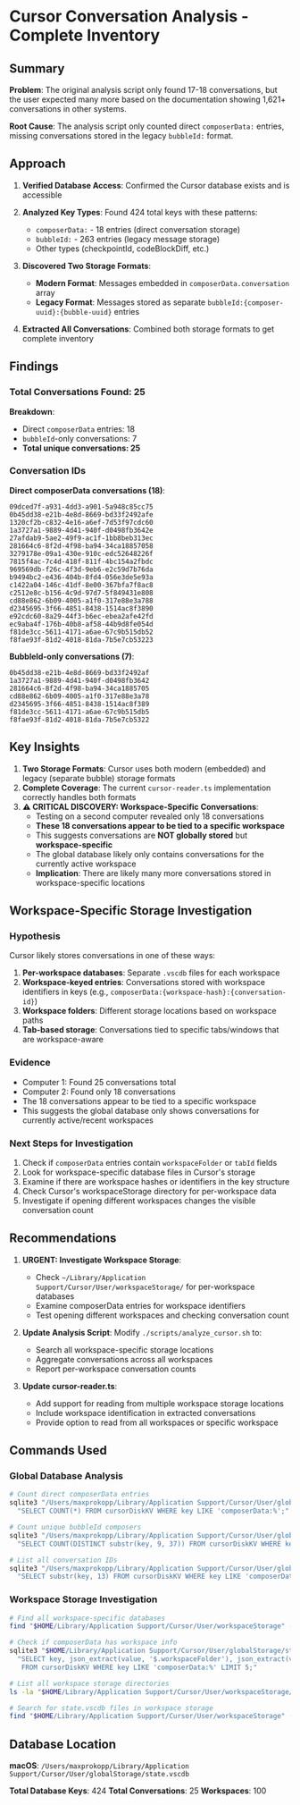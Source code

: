 # Cursor Conversation Analysis - Complete Inventory

## Summary

**Problem**: The original analysis script only found 17-18 conversations, but the user expected many more based on the documentation showing 1,621+ conversations in other systems.

**Root Cause**: The analysis script only counted direct `composerData:` entries, missing conversations stored in the legacy `bubbleId:` format.

## Approach

1. **Verified Database Access**: Confirmed the Cursor database exists and is accessible
2. **Analyzed Key Types**: Found 424 total keys with these patterns:
   - `composerData:` - 18 entries (direct conversation storage)
   - `bubbleId:` - 263 entries (legacy message storage)
   - Other types (checkpointId, codeBlockDiff, etc.)

3. **Discovered Two Storage Formats**:
   - **Modern Format**: Messages embedded in `composerData.conversation` array
   - **Legacy Format**: Messages stored as separate `bubbleId:{composer-uuid}:{bubble-uuid}` entries

4. **Extracted All Conversations**: Combined both storage formats to get complete inventory

## Findings

### Total Conversations Found: 25

**Breakdown**:
- Direct `composerData` entries: 18
- `bubbleId`-only conversations: 7
- **Total unique conversations: 25**

### Conversation IDs

**Direct composerData conversations (18)**:
```
09dced7f-a931-4dd3-a901-5a948c85cc75
0b45dd38-e21b-4e8d-8669-bd33f2492afe
1320cf2b-c832-4e16-a6ef-7d53f97cdc60
1a3727a1-9889-4d41-940f-d0498fb3642e
27afdab9-5ae2-49f9-ac1f-1bb8beb313ec
281664c6-8f2d-4f98-ba94-34ca18857058
3279178e-09a1-430e-910c-edc52648226f
7815f4ac-7c4d-418f-811f-4bc154a2fbdc
969569db-f26c-4f3d-9eb6-e2c59d7b76da
b9494bc2-e436-404b-8fd4-056e3de5e93a
c1422a04-146c-41df-8e00-367bfa7f8ac8
c2512e8c-b156-4c9d-97d7-5f849431e808
cd88e862-6b09-4005-a1f0-317e88e3a788
d2345695-3f66-4851-8438-1514ac8f3890
e92cdc60-8a29-44f3-b6ec-ebea2afe42fd
ec9aba4f-176b-40b8-af58-44b9d8fe054d
f81de3cc-5611-4171-a6ae-67c9b515db52
f8fae93f-81d2-4018-81da-7b5e7cb53223
```

**BubbleId-only conversations (7)**:
```
0b45dd38-e21b-4e8d-8669-bd33f2492af
1a3727a1-9889-4d41-940f-d0498fb3642
281664c6-8f2d-4f98-ba94-34ca1885705
cd88e862-6b09-4005-a1f0-317e88e3a78
d2345695-3f66-4851-8438-1514ac8f389
f81de3cc-5611-4171-a6ae-67c9b515db5
f8fae93f-81d2-4018-81da-7b5e7cb5322
```

## Key Insights

1. **Two Storage Formats**: Cursor uses both modern (embedded) and legacy (separate bubble) storage formats
2. **Complete Coverage**: The current `cursor-reader.ts` implementation correctly handles both formats
3. **⚠️ CRITICAL DISCOVERY: Workspace-Specific Conversations**:
   - Testing on a second computer revealed only 18 conversations
   - **These 18 conversations appear to be tied to a specific workspace**
   - This suggests conversations are **NOT globally stored** but **workspace-specific**
   - The global database likely only contains conversations for the currently active workspace
   - **Implication**: There are likely many more conversations stored in workspace-specific locations

## Workspace-Specific Storage Investigation

### Hypothesis
Cursor likely stores conversations in one of these ways:
1. **Per-workspace databases**: Separate `.vscdb` files for each workspace
2. **Workspace-keyed entries**: Conversations stored with workspace identifiers in keys (e.g., `composerData:{workspace-hash}:{conversation-id}`)
3. **Workspace folders**: Different storage locations based on workspace paths
4. **Tab-based storage**: Conversations tied to specific tabs/windows that are workspace-aware

### Evidence
- Computer 1: Found 25 conversations total
- Computer 2: Found only 18 conversations
- The 18 conversations appear to be tied to a specific workspace
- This suggests the global database only shows conversations for currently active/recent workspaces

### Next Steps for Investigation
1. Check if `composerData` entries contain `workspaceFolder` or `tabId` fields
2. Look for workspace-specific database files in Cursor's storage
3. Examine if there are workspace hashes or identifiers in the key structure
4. Check Cursor's workspaceStorage directory for per-workspace data
5. Investigate if opening different workspaces changes the visible conversation count

## Recommendations

1. **URGENT: Investigate Workspace Storage**:
   - Check `~/Library/Application Support/Cursor/User/workspaceStorage/` for per-workspace databases
   - Examine composerData entries for workspace identifiers
   - Test opening different workspaces and checking conversation count

2. **Update Analysis Script**: Modify `./scripts/analyze_cursor.sh` to:
   - Search all workspace-specific storage locations
   - Aggregate conversations across all workspaces
   - Report per-workspace conversation counts

3. **Update cursor-reader.ts**:
   - Add support for reading from multiple workspace storage locations
   - Include workspace identification in extracted conversations
   - Provide option to read from all workspaces or specific workspace

## Commands Used

### Global Database Analysis
```bash
# Count direct composerData entries
sqlite3 "/Users/maxprokopp/Library/Application Support/Cursor/User/globalStorage/state.vscdb" \
  "SELECT COUNT(*) FROM cursorDiskKV WHERE key LIKE 'composerData:%';"

# Count unique bubbleId composers
sqlite3 "/Users/maxprokopp/Library/Application Support/Cursor/User/globalStorage/state.vscdb" \
  "SELECT COUNT(DISTINCT substr(key, 9, 37)) FROM cursorDiskKV WHERE key LIKE 'bubbleId:%';"

# List all conversation IDs
sqlite3 "/Users/maxprokopp/Library/Application Support/Cursor/User/globalStorage/state.vscdb" \
  "SELECT substr(key, 13) FROM cursorDiskKV WHERE key LIKE 'composerData:%' ORDER BY key;"
```

### Workspace Storage Investigation
```bash
# Find all workspace-specific databases
find "$HOME/Library/Application Support/Cursor/User/workspaceStorage" -name "*.vscdb" -type f

# Check if composerData has workspace info
sqlite3 "$HOME/Library/Application Support/Cursor/User/globalStorage/state.vscdb" \
  "SELECT key, json_extract(value, '$.workspaceFolder'), json_extract(value, '$.tabId') \
   FROM cursorDiskKV WHERE key LIKE 'composerData:%' LIMIT 5;"

# List all workspace storage directories
ls -la "$HOME/Library/Application Support/Cursor/User/workspaceStorage/"

# Search for state.vscdb files in workspace storage
find "$HOME/Library/Application Support/Cursor/User/workspaceStorage" -name "state.vscdb" -exec echo "=== {} ===" \; -exec sqlite3 {} "SELECT COUNT(*) FROM cursorDiskKV WHERE key LIKE 'composerData:%';" \;
```

## Database Location

**macOS**: `/Users/maxprokopp/Library/Application Support/Cursor/User/globalStorage/state.vscdb`

**Total Database Keys**: 424
**Total Conversations**: 25
**Workspaces**: 100
